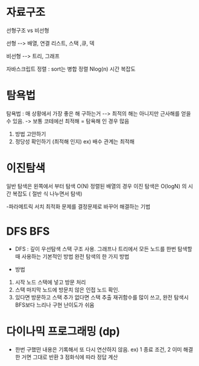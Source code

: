 # 자료구조

선형구조 vs 비선형

선형 --> 배열, 연결 리스트, 스택 ,큐, 덱

비선형 --> 트리, 그래프

자바스크립트 정렬 : sort는 병합 정렬 Nlog(n) 시간 복잡도

# 탐욕법

탐욕법 : 매 상황에서 가장 좋은 해 구하는거 --> 최적의 해는 아니지만 근사해를 얻을 수 있음. -> 보통 코테에선 최적해 = 탐욕해 인 경우 많음

1. 방법 고안하기
2. 정당성 확인하기 (최적해 인지) ex) 배수 관계는 최적해

# 이진탐색

일반 탐색은 왼쪽에서 부터 탐색 O(N)
정렬된 배열의 경우 이진 탐색은 O(logN) 의 시간 복잡도 ( 절반 식 나누면서 탐색)

-파라메트릭 서치
최적화 문제를 결정문제로 바꾸어 해결하는 기법

# DFS BFS

- DFS : 깊이 우선탐색
  스택 구조 사용. 그래프나 트리에서 모든 노드를 한번 탐색할 때 사용하는 기본적인 방법
  완전 탐색의 한 가지 방법

- 방법

1. 시작 노드 스택에 넣고 방문 처리
2. 스택 마지막 노드에 방문치 않은 인접 노드 확인.
3. 있다면 방문하고 스택 추가 없다면 스택 추출
   재귀함수를 많이 쓰고, 완전 탐색시 BFS보다 느리나 구현 난이도가 쉬움

# 다이나믹 프로그래밍 (dp)

- 한번 구했떤 내용은 기록해서 또 다시 연산하지 않음.
  ex) 1 종료 조건, 2 이미 해결한 거면 그대로 반환 3 점화식에 따라 정답 계산
